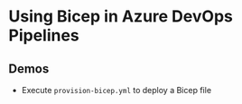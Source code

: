 # Using Bicep in Azure DevOps Pipelines

## Demos

- Execute `provision-bicep.yml` to deploy a Bicep file

